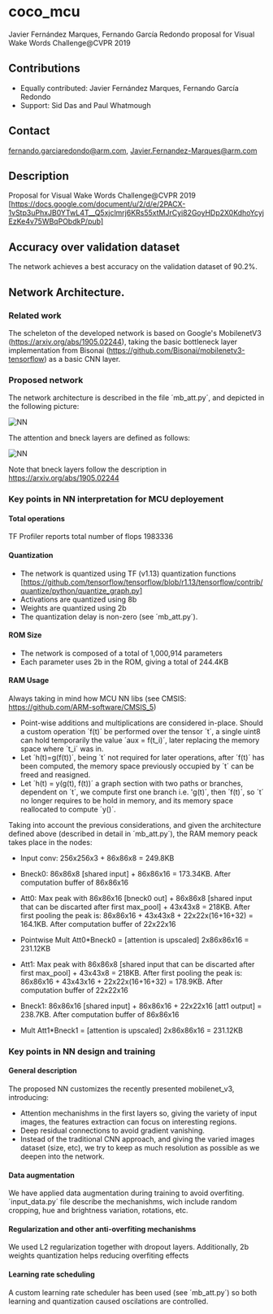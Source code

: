 # coco_mcu
Javier Fernández Marques, Fernando García Redondo proposal for Visual Wake Words Challenge@CVPR 2019

## Contributions
* Equally contributed: Javier Fernández Marques, Fernando García Redondo
* Support: Sid Das and Paul Whatmough

## Contact
fernando.garciaredondo@arm.com, Javier.Fernandez-Marques@arm.com

## Description
Proposal for Visual Wake Words Challenge@CVPR 2019
[https://docs.google.com/document/u/2/d/e/2PACX-1vStp3uPhxJB0YTwL4T__Q5xjclmrj6KRs55xtMJrCyi82GoyHDp2X0KdhoYcyjEzKe4v75WBqPObdkP/pub]

## Accuracy over validation dataset
The network achieves a best accuracy on the validation dataset of 90.2%.

## Network Architecture.
### Related work
The scheleton of the developed network is based on Google's MobilenetV3 (https://arxiv.org/abs/1905.02244), taking the basic bottleneck layer implementation from Bisonai (https://github.com/Bisonai/mobilenetv3-tensorflow) as a basic CNN layer.

### Proposed network
The network architecture is described in the file ´mb_att.py´, and depicted in the following picture:

![NN](https://github.com/fgr1986/arm_coco/blob/master/arm_coco.png)

The attention and bneck layers are defined as follows:

![NN](https://github.com/fgr1986/arm_coco/blob/master/bneck_mobilenet_v3.png)

Note that bneck layers follow the description in https://arxiv.org/abs/1905.02244

### Key points in NN interpretation for MCU deployement

#### Total operations
TF Profiler reports total number of flops 1983336

#### Quantization
* The network is quantized using TF (v1.13) quantization functions [https://github.com/tensorflow/tensorflow/blob/r1.13/tensorflow/contrib/quantize/python/quantize_graph.py]
* Activations are quantized using 8b
* Weights are quantized using 2b
* The quantization delay is non-zero (see  ´mb_att.py´).

#### ROM Size
* The network is composed of a total of 1,000,914 parameters
* Each parameter uses 2b in the ROM, giving a total of 244.4KB

#### RAM Usage
Always taking in mind how MCU NN libs (see CMSIS: https://github.com/ARM-software/CMSIS_5)
* Point-wise additions and multiplications are considered in-place. Should a custom operation ´f(t)´ be performed over the tensor ´t´, a single uint8 can hold temporarily the value ´aux = f(t_i)´, later replacing the memory space where ´t_i´ was in.
* Let ´h(t)=g(f(t))´, being ´t´ not required for later operations, after ´f(t)´ has been computed, the memory space previously occupied by ´t´ can be freed and reasigned.
* Let ´h(t) = y(g(t), f(t))´ a graph section with two paths or branches, dependent on ´t´, we compute first one branch i.e. 'g(t)´, then ´f(t)´, so ´t´ no longer requires to be hold in memory, and its memory space reallocated to compute ´y()´.


Taking into account the previous considerations, and given the architecture defined above (described in detail in ´mb_att.py´), the RAM memory peack takes place in the nodes:
* Input conv: 256x256x3 + 86x86x8 = 249.8KB
* Bneck0: 86x86x8 [shared input] + 86x86x16 = 173.34KB. After computation buffer of 86x86x16
* Att0: Max peak with 86x86x16 [bneck0 out] + 86x86x8 [shared input that can be discarted after first max_pool] + 43x43x8 = 218KB. After first pooling the peak is: 86x86x16 + 43x43x8 + 22x22x(16+16+32) = 164.1KB. After computation buffer of 22x22x16
* Pointwise Mult Att0*Bneck0 = [attention is upscaled] 2x86x86x16 = 231.12KB

* Att1: Max peak with 86x86x8 [shared input that can be discarted after first max_pool] + 43x43x8 = 218KB. After first pooling the peak is: 86x86x16 + 43x43x16 + 22x22x(16+16+32) = 178.9KB. After computation buffer of 22x22x16
* Bneck1: 86x86x16 [shared input] + 86x86x16 + 22x22x16 [att1 output] = 238.7KB. After computation buffer of 86x86x16
* Mult Att1*Bneck1 =  [attention is upscaled] 2x86x86x16 = 231.12KB

### Key points in NN design and training
#### General description
The proposed NN customizes the recently presented mobilenet_v3, introducing:
* Attention mechanishms in the first layers so, giving the variety of input images, the features extraction can focus on interesting regions.
* Deep residual connections to avoid gradient vanishing.
* Instead of the traditional CNN approach, and giving the varied images dataset (size, etc), we try to keep as much resolution as possible as we deepen into the network.

#### Data augmentation
We have applied data augmentation during training to avoid overfiting. ´input_data.py´ file describe the mechanishms, wich include random cropping, hue and brightness variation, rotations, etc.

#### Regularization and other anti-overfiting mechanishms
We used L2 regularization together with dropout layers. Additionally, 2b weights quantization helps reducing overfiting effects

#### Learning rate scheduling
A custom learning rate scheduler has been used (see  ´mb_att.py´) so both learning and quantization caused oscilations are controlled.

